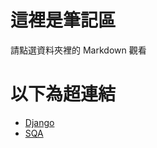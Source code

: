 # 這裡是筆記區
請點選資料夾裡的 Markdown 觀看

# 以下為超連結

* [Django](SQA/)
* [SQA](https://github.com/ShowXD/Learning-note/blob/main/SQA/README.md#%E8%BB%9F%E9%AB%94%E5%93%81%E8%B3%AA%E8%88%87%E6%B8%AC%E8%A9%A6)
